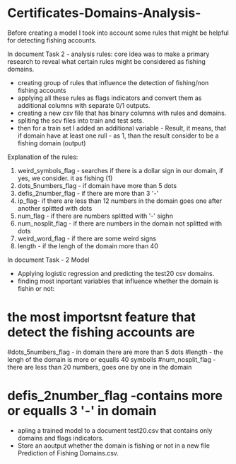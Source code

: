# Certificates-Domains-Analysis-
Before creating a model I took into account some rules that might be helpful for detecting fishing accounts.

In document Task 2 - analysis rules:
core idea was to make a primary research to reveal what certain rules might be considered as fishing domains.
- creating group of rules that influence the detection of fishing/non fishing accounts
- applying all these rules as flags indicators and convert them as additional columns with separate 0/1 outputs. 
- creating a new csv file that has binary columns with rules and domains. 
- spliting the scv files into train and test sets.
- then for a train set I added an additional variable - Result, it means, that if domain have at least one rull - as  1, than the result consider to be a fishing domain (output)

Explanation of the rules:
1. weird_symbols_flag - searches if there is a dollar sign in our domain, if yes, we consider. it as fishing (1)
2. dots_5numbers_flag - if domain have more than 5 dots 
4. defis_2number_flag - if there are more than 3 '-'
5. ip_flag- if there are less than 12 numbers in the domain goes one after another splitted with dots
6. num_flag - if there are numbers splitted with '-' sighn
7. num_nosplit_flag - if there are numbers in the domain not splitted with dots
8. weird_word_flag - if there are some weird signs
9. length - if the lengh of the domain more than 40

In document Task - 2 Model
- Applying logistic regression and predicting the test20 csv domains.
- finding most inportant variables that influence whether the domain is fishin or not:
# the most importsnt feature that detect the fishing accounts are 
#dots_5numbers_flag - in domain there are more than 5 dots
#length - the lengh of the domain is more or equalls 40 symbolls
#num_nosplit_flag - there are less than 20 numbers, goes one by one in the domain
# defis_2number_flag -contains more or equalls 3 '-' in domain

- apling a trained model to a document test20.csv that contains only domains and flags indicators. 
- Store an aoutput whether the domain is fishing or not in a new file Prediction of Fishing Domains.csv.
